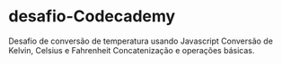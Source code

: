 # desafio-Codecademy
Desafio de conversão de temperatura usando Javascript
Conversão de Kelvin, Celsius e Fahrenheit
Concatenização e operações básicas.
